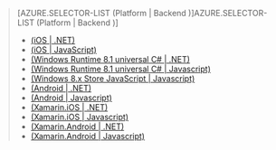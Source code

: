 > [AZURE.SELECTOR-LIST (Platform | Backend )]AZURE.SELECTOR-LIST (Platform | Backend )]
> 
> * [(iOS | .NET)](../articles/mobile-services-dotnet-backend-ios-get-started-push.md)
> * [(iOS | JavaScript)](../articles/mobile-services-javascript-backend-ios-get-started-push.md)
> * [(Windows Runtime 8.1 universal C# | .NET)](../articles/mobile-services-dotnet-backend-windows-universal-dotnet-get-started-push.md)
> * [(Windows Runtime 8.1 universal C# | Javascript)](../articles/mobile-services-javascript-backend-windows-universal-dotnet-get-started-push.md)
> * [(Windows 8.x Store JavaScript | Javascript)](../articles/mobile-services-javascript-backend-windows-universal-javascript-get-started-push.md)
> * [(Android | .NET)](../articles/mobile-services-dotnet-backend-android-get-started-push.md)
> * [(Android | Javascript)](../articles/mobile-services-javascript-backend-android-get-started-push.md)
> * [(Xamarin.iOS | .NET)](../articles/mobile-services-dotnet-backend-xamarin-ios-get-started-push.md)
> * [(Xamarin.iOS | Javascript)](../articles/partner-xamarin-mobile-services-ios-get-started-push.md)
> * [(Xamarin.Android | .NET)](../articles/mobile-services-dotnet-backend-xamarin-android-get-started-push.md)
> * [(Xamarin.Android | Javascript)](../articles/partner-xamarin-mobile-services-android-get-started-push.md)
> 
> 
